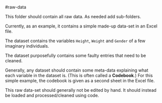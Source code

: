 #raw-data

This folder should contain all raw data. As needed add sub-folders.

Currently, as an example, it contains a simple made-up data-set in an Excel file.

The dataset contains the variables `Height`, `Weight` and `Gender` of a few imaginary individuals.

The dataset purposefully contains some faulty entries that need to be cleaned.

Generally, any dataset should contain some meta-data explaining what each variable in the dataset is. (This is often called a **Codebook**.) For this simple example, the codebook is given as a second sheet in the Excel file.

This raw data-set should generally not be edited by hand. It should instead be loaded and processed/cleaned using code.

